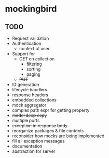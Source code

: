 # mockingbird

## TODO

* Request validation
* Authentication
  * context of user
* Support for
  * GET on collection
    * filtering
    * sorting
    * paging
  * ~~PUT~~
* ID generation
* lifecycle handlers
* response headers
* embedded collections
* mock aggregator
* complex path expr for getting property
* ~~model deep copy~~
* multiple ports
* ~~exception in response body~~
* reorganize packages & file contents
* reconsider how mocks are being implemented
* fill all exception messages
* documentation
* abstraction for server

